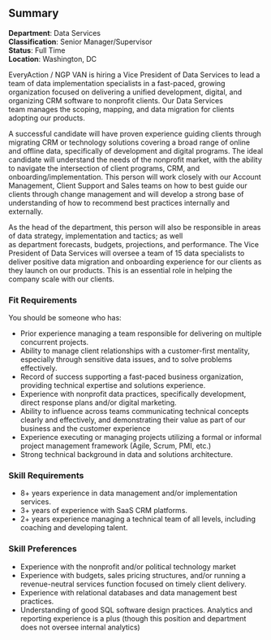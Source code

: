 ## Summary
**Department**: Data Services<br>
**Classification**: Senior Manager/Supervisor<br>
**Status**: Full Time<br>
**Location**: Washington, DC<br>

EveryAction / NGP VAN is hiring a Vice President of Data Services to lead a team of data implementation specialists in a fast-paced, growing organization focused on delivering a unified development, digital, and organizing CRM software to nonprofit clients. Our Data Services team manages the scoping, mapping, and data migration for clients adopting our products. 

A successful candidate will have proven experience guiding clients through migrating CRM or technology solutions covering a broad range of online and offline data, specifically of development and digital programs. The ideal candidate will understand the needs of the nonprofit market, with the ability to navigate the intersection of client programs, CRM, and onboarding/implementation. This person will work closely with our Account Management, Client Support and Sales teams on how to best guide our clients through change management and will develop a strong base of understanding of how to recommend best practices internally and externally.   

As the head of the department, this person will also be responsible in areas of data strategy, implementation and tactics; as well as department forecasts, budgets, projections, and performance. The Vice President of Data Services will oversee a team of 15 data specialists to deliver positive data migration and onboarding experience for our clients as they launch on our products. This is an essential role in helping the company scale with our clients. 

### Fit Requirements

You should be someone who has: <br>

-   Prior experience managing a team responsible for delivering on multiple concurrent projects. 
-   Ability to manage client relationships with a customer-first mentality, especially through sensitive data issues, and to solve problems effectively. 
-   Record of success supporting a fast-paced business organization, providing technical expertise and solutions experience. 
-   Experience with nonprofit data practices, specifically development, direct response plans and/or digital marketing. 
-   Ability to influence across teams communicating technical concepts clearly and effectively, and demonstrating their value as part of our business and the customer experience 
-   Experience executing or managing projects utilizing a formal or informal project management framework (Agile, Scrum, PMI, etc.) 
-   Strong technical background in data and solutions architecture. 

### Skill Requirements

-   8+ years experience in data management and/or implementation services. 
-   3+ years of experience with SaaS CRM platforms. 
-   2+ years experience managing a technical team of all levels, including coaching and developing talent. 

### Skill Preferences

-   Experience with the nonprofit and/or political technology market 
-   Experience with budgets, sales pricing structures, and/or running a revenue-neutral services function focused on timely client delivery.  
-   Experience with relational databases and data management best practices. 
-   Understanding of good SQL software design practices. Analytics and reporting experience is a plus (though this position and department does not oversee internal analytics) 


